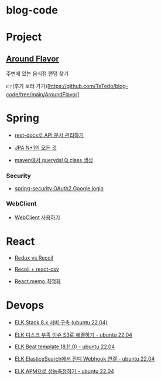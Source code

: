 # blog-code

# Project

## [Around Flavor](https://aroundflavor.tetedo.com/)

주변에 있는 음식점 랜덤 찾기

👉(후기 보러 가기)[https://github.com/TeTedo/blog-code/tree/main/AroundFlavor]

# Spring

- [rest-docs로 API 문서 관리하기](https://github.com/TeTedo/blog-code/tree/main/spring-rest-docs)

- [JPA N+1의 모든 것](https://github.com/TeTedo/blog-code/tree/main/spring-boot-jpa-N%2B1)

- [maven에서 querydsl Q class 생성](https://github.com/TeTedo/blog-code/blob/main/querydsl-maven-setting/README.md)

### Security

- [spring-security OAuth2 Google login](https://github.com/TeTedo/blog-code/tree/main/spring-security-oauth)

### WebClient

- [WebClient 사용하기](https://github.com/TeTedo/blog-code/tree/main/spring-boot-webclient)

# React

- [Redux vs Recoil](https://github.com/TeTedo/blog-code/tree/main/react-redux-recoil)

- [Recoil + react-csv](https://github.com/TeTedo/blog-code/tree/main/react-csv-download)

- [React.memo 최적화](https://github.com/TeTedo/blog-code/tree/main/react-render-optimization/memo)

# Devops

- [ELK Stack 8.x 서버 구축 (ubuntu 22.04)](https://github.com/TeTedo/blog-code/tree/main/elk-install)

- [ELK 디스크 부족 이슈 S3로 해결하기 - ubuntu 22.04](https://github.com/TeTedo/blog-code/tree/main/elk-storage-issue)
- [ELK Beat template (8.11.0) - ubuntu 22.04](https://github.com/TeTedo/blog-code/tree/main/elk-beat-template)
- [ELK ElasticeSearch에서 잔디 Webhook 연결 - ubuntu 22.04](https://github.com/TeTedo/blog-code/tree/main/elk-webhook)
- [ELK APM으로 성능측정하기 - ubuntu 22.04](https://github.com/TeTedo/blog-code/tree/main/elk-apm)
